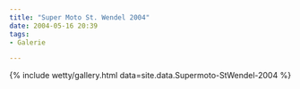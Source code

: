 ```yaml
---
title: "Super Moto St. Wendel 2004"
date: 2004-05-16 20:39
tags: 
- Galerie

---
```


{% include wetty/gallery.html data=site.data.Supermoto-StWendel-2004 %}